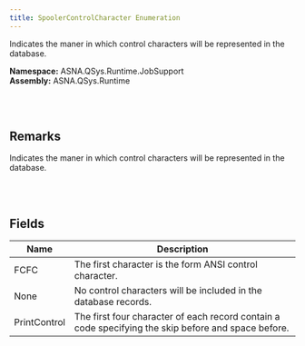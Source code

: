 ```yaml
---
title: SpoolerControlCharacter Enumeration
---
```


Indicates the maner in which control characters will be represented in the database.

**Namespace:** ASNA.QSys.Runtime.JobSupport <br/>
**Assembly:** ASNA.QSys.Runtime

<br>
<br>

## Remarks

Indicates the maner in which control characters will be represented in the database.

[//]: # ($$TODO: Complete the Remarks section.)

<br>
<br>

## Fields

| Name | Description
| --- | --- 
| FCFC | The first character is the form ANSI control character.
| None | No control characters will be included in the database records.
| PrintControl | The first four character of each record contain a code specifying the skip before and space before.

<br>
<br>

